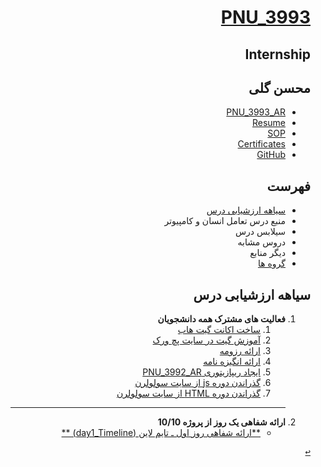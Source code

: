 <div dir="rtl">

<a name="TOC"></a>
# [PNU_3993]()

## Internship
## محسن گلی
- [PNU_3993_AR](https://github.com/MohsenGol/PNU_3993_AR)
- [Resume](https://mohsengol.github.io/CV/) 
- [SOP](https://mohsengol.github.io/CV/single-Farsi.html)
- [Certificates](https://mohsengol.github.io/CV/img/portfolio/SoloLearn/cert-1024-20241735.jpg)
- [GitHub](https://github.com/MohsenGol)

## فهرست
- [سیاهه ارزشیابی درس](#Evaluation)
- منبع درس تعامل انسان و کامپیوتر
- سیلابس درس
- دروس مشابه
- دیگر منابع
- [گروه ها](#Groups)

<a name="Evaluation"></a>

## سیاهه ارزشیابی درس
     
1. **فعالیت های مشترک همه دانشجویان**
     1. [ساخت اکانت گیت هاب](https://github.com/MohsenGol)
    2. [آموزش گیت در سایت پچ ورک](https://mohsengol.github.io/jlord-patchwork/)
    3. [ارائه رزومه](https://mohsengol.github.io/CV/)
    4. [ارائه انگیزه نامه](https://mohsengol.github.io/CV/single-Farsi.html)
    5. [ایجاد ریپازیتوری PNU_3992_AR](https://github.com/MohsenGol/PNU_3992_AR)
    6. [گذراندن دوره js از سایت سولولرن](https://mohsengol.github.io/CV/img/portfolio/SoloLearn/cert-1024-20241735.jpg)
    7. [گذراندن دوره HTML از سایت سولولرن](https://mohsengol.github.io/CV/img/portfolio/SoloLearn/cert-1014-20241735.jpg)
    ----------------
2. **ارائه شفاهی یک روز از پروژه 10/10**  
    - [**ارائه شفاهی روز اول ـ تایم لاین (day1_Timeline) **](https://mohsengoli.wistia.com/medias/vgup07nswu)
   

[<kbd>↩</kbd>](#TOC)

</details>
